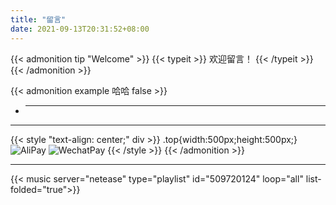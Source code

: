 ```yaml
---
title: "留言"
date: 2021-09-13T20:31:52+08:00
---
```


{{< admonition tip "Welcome" >}}
{{< typeit >}}
  欢迎留言！
{{< /typeit >}}
{{< /admonition >}}

{{< admonition example 哈哈 false >}}
- **  **  
  

---

{{< style "text-align: center;" div >}}
  .top{width:500px;height:500px;}
  ![AliPay](/images/alipay.png)
  ![WechatPay](/images/wechat.png)
{{< /style >}}
{{< /admonition >}}

---

{{< music server="netease" type="playlist" id="509720124" loop="all" list-folded="true">}}
